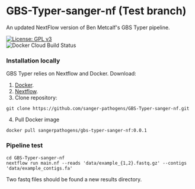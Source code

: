 # GBS-Typer-sanger-nf (Test branch)
An updated NextFlow version of Ben Metcalf's GBS Typer pipeline.

[![License: GPL v3](https://img.shields.io/badge/License-GPL%20v3-brightgreen.svg)](https://github.com/sanger-pathogens/GBS-Typer-sanger-nf/blob/master/LICENSE)   
![Docker Cloud Build Status](https://img.shields.io/docker/cloud/build/sangerpathogens/gbs-typer-sanger-nf)   

### Installation locally
GBS Typer relies on Nextflow and Docker.
Download:
1. [Docker](https://www.docker.com/).
2. [Nextflow](https://www.nextflow.io/).
3. Clone repository:
```
git clone https://github.com/sanger-pathogens/GBS-Typer-sanger-nf.git
```
4. Pull Docker image
```
docker pull sangerpathogens/gbs-typer-sanger-nf:0.0.1
```

### Pipeline test
```
cd GBS-Typer-sanger-nf
nextflow run main.nf --reads 'data/example_{1,2}.fastq.gz' --contigs 'data/example_contigs.fa'
```
Two fastq files should be found a new results directory.
